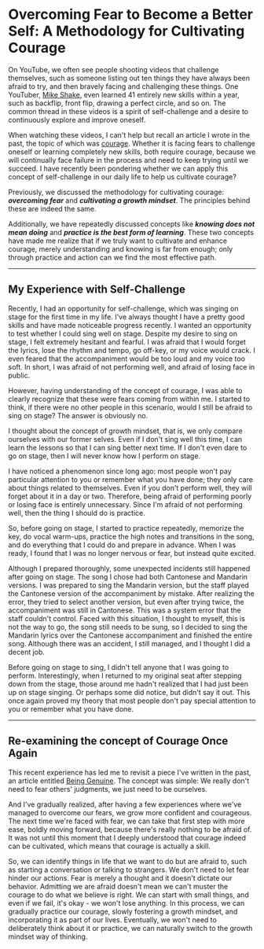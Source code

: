 # Overcoming Fear to Become a Better Self: A Methodology for Cultivating Courage

On YouTube, we often see people shooting videos that challenge themselves, such as someone listing out ten things they have always been afraid to try, and then bravely facing and challenging these things. One YouTuber, [Mike Shake](https://youtu.be/q3FKgsnC66s), even learned 41 entirely new skills within a year, such as backflip, front flip, drawing a perfect circle, and so on. The common thread in these videos is a spirit of self-challenge and a desire to continuously explore and improve oneself.

When watching these videos, I can't help but recall an article I wrote in the past, the topic of which was [courage](https://github.com/ericlee1778/writing/blob/main/english/Learning%20Note%20-%20See%20You%20in%20Seven%20Years%20series%20(from%20Li%20Xiaolai)/010.Courage.md). Whether it is facing fears to challenge oneself or learning completely new skills, both require courage, because we will continually face failure in the process and need to keep trying until we succeed. I have recently been pondering whether we can apply this concept of self-challenge in our daily life to help us cultivate courage?

Previously, we discussed the methodology for cultivating courage: ***overcoming fear*** and ***cultivating a growth mindset***. The principles behind these are indeed the same.

Additionally, we have repeatedly discussed concepts like ***knowing does not mean doing*** and ***practice is the best form of learning***. These two concepts have made me realize that if we truly want to cultivate and enhance courage, merely understanding and knowing is far from enough; only through practice and action can we find the most effective path.

---

## My Experience with Self-Challenge

Recently, I had an opportunity for self-challenge, which was singing on stage for the first time in my life. I've always thought I have a pretty good skills and have made noticeable progress recently. I wanted an opportunity to test whether I could sing well on stage. Despite my desire to sing on stage, I felt extremely hesitant and fearful. I was afraid that I would forget the lyrics, lose the rhythm and tempo, go off-key, or my voice would crack. I even feared that the accompaniment would be too loud and my voice too soft. In short, I was afraid of not performing well, and afraid of losing face in public.

However, having understanding of the concept of courage, I was able to clearly recognize that these were fears coming from within me. I started to think, if there were no other people in this scenario, would I still be afraid to sing on stage? The answer is obviously no.

I thought about the concept of growth mindset, that is, we only compare ourselves with our former selves. Even if I don't sing well this time, I can learn the lessons so that I can sing better next time. If I don't even dare to go on stage, then I will never know how I perform on stage.

I have noticed a phenomenon since long ago: most people won't pay particular attention to you or remember what you have done; they only care about things related to themselves. Even if you don't perform well, they will forget about it in a day or two. Therefore, being afraid of performing poorly or losing face is entirely unnecessary. Since I'm afraid of not performing well, then the thing I should do is practice.

So, before going on stage, I started to practice repeatedly, memorize the key, do vocal warm-ups, practice the high notes and transitions in the song, and do everything that I could do and prepare in advance. When I was ready, I found that I was no longer nervous or fear, but instead quite excited.

Although I prepared thoroughly, some unexpected incidents still happened after going on stage. The song I chose had both Cantonese and Mandarin versions. I was prepared to sing the Mandarin version, but the staff played the Cantonese version of the accompaniment by mistake. After realizing the error, they tried to select another version, but even after trying twice, the accompaniment was still in Cantonese. This was a system error that the staff couldn't control. Faced with this situation, I thought to myself, this is not the way to go, the song still needs to be sung, so I decided to sing the Mandarin lyrics over the Cantonese accompaniment and finished the entire song. Although there was an accident, I still managed, and I thought I did a decent job.

Before going on stage to sing, I didn't tell anyone that I was going to perform. Interestingly, when I returned to my original seat after stepping down from the stage, those around me hadn't realized that I had just been up on stage singing. Or perhaps some did notice, but didn't say it out. This once again proved my theory that most people don't pay special attention to you or remember what you have done.

---

## Re-examining the concept of Courage Once Again

This recent experience has led me to revisit a piece I've written in the past, an article entitled [Being Genuine](https://github.com/ericlee1778/writing/blob/main/chinese/%E7%AC%94%E8%AE%B0%20-%20%E7%9B%B8%E7%BA%A6%E7%AC%AC%E4%B8%83%E5%B9%B4%20(%E7%AC%94%E8%AE%B0%E7%9D%A1%E8%AF%9D%E7%9A%84%E5%87%BA%E5%A4%84%E7%8E%8B%E7%AC%91%E6%9D%A5%E7%9A%84%E8%AF%BE%E7%A8%8B)/001.%E4%B8%8D%E8%A3%85.md). The concept was simple: We really don't need to fear others' judgments, we just need to be ourselves.

And I've gradually realized, after having a few experiences where we've managed to overcome our fears, we grow more confident and courageous. The next time we're faced with fear, we can take that first step with more ease, boldly moving forward, because there's really nothing to be afraid of. It was not until this moment that I deeply understood that courage indeed can be cultivated, which means that courage is actually a skill.

So, we can identify things in life that we want to do but are afraid to, such as starting a conversation or talking to strangers. We don't need to let fear hinder our actions. Fear is merely a thought and it doesn't dictate our behavior. Admitting we are afraid doesn't mean we can't muster the courage to do what we believe is right. We can start with small things, and even if we fail, it's okay - we won't lose anything. In this process, we can gradually practice our courage, slowly fostering a growth mindset, and incorporating it as part of our lives. Eventually, we won't need to deliberately think about it or practice, we can naturally switch to the growth mindset way of thinking.